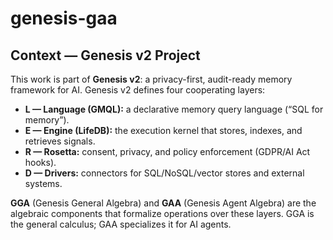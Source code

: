 # genesis-gaa


## Context — Genesis v2 Project
This work is part of **Genesis v2**: a privacy-first, audit-ready memory framework for AI.
Genesis v2 defines four cooperating layers:

- **L — Language (GMQL):** a declarative memory query language (“SQL for memory”).  
- **E — Engine (LifeDB):** the execution kernel that stores, indexes, and retrieves signals.  
- **R — Rosetta:** consent, privacy, and policy enforcement (GDPR/AI Act hooks).  
- **D — Drivers:** connectors for SQL/NoSQL/vector stores and external systems.

**GGA** (Genesis General Algebra) and **GAA** (Genesis Agent Algebra) are the algebraic
components that formalize operations over these layers. GGA is the general calculus;
GAA specializes it for AI agents.
